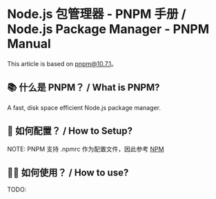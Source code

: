 # Node.js 包管理器 - PNPM 手册 / Node.js Package Manager - PNPM Manual

This article is based on pnpm@10.7.1。

## 📚 什么是 PNPM？ / What is PNPM?

A fast, disk space efficient Node.js package manager.

## 🔧 如何配置？ / How to Setup?

NOTE: PNPM 支持 .npmrc 作为配置文件，因此参考 [NPM](nodejs-pm-npm-manual.md)

## 💪🏼 如何使用？ / How to use?

TODO:
